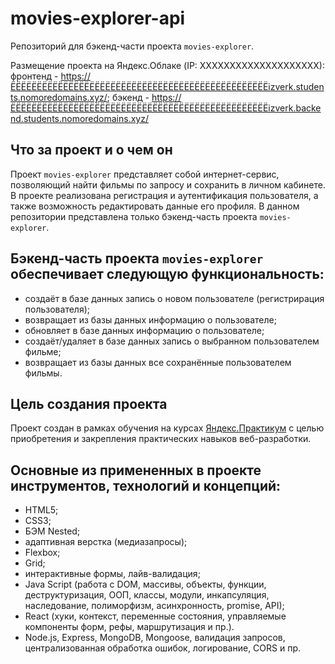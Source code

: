 # movies-explorer-api

Репозиторий для бэкенд-части проекта `movies-explorer`.

Размещение проекта на Яндекс.Облаке (IP: ХХХХХХХХХХХХХХХХХХХХ): фронтенд -
https://ЁЁЁЁЁЁЁЁЁЁЁЁЁЁЁЁЁЁЁЁЁЁЁЁЁЁЁЁЁЁЁЁЁЁЁЁЁЁЁЁЁЁЁЁЁЁЁЁЁizverk.students.nomoredomains.xyz/;
бэкенд -
https://ЁЁЁЁЁЁЁЁЁЁЁЁЁЁЁЁЁЁЁЁЁЁЁЁЁЁЁЁЁЁЁЁЁЁЁЁЁЁЁЁЁЁЁЁЁЁЁЁЁizverk.backend.students.nomoredomains.xyz/

## Что за проект и о чем он

Проект `movies-explorer` представляет собой интернет-сервис, позволяющий найти
фильмы по запросу и сохранить в личном кабинете. В проекте реализована
регистрация и аутентификация пользователя, а также возможность редактировать
данные его профиля. В данном репозитории представлена только бэкенд-часть
проекта `movies-explorer`.

## Бэкенд-часть проекта `movies-explorer` обеспечивает следующую функциональность:

- cоздаёт в базе данных запись о новом пользователе (регистрирация
  пользователя);
- возвращает из базы данных информацию о пользователе;
- обновляет в базе данных информацию о пользователе;
- создаёт/удаляет в базе данных запись о выбранном пользователем фильме;
- возвращает из базы данных все сохранённые пользователем фильмы.

## Цель создания проекта

Проект создан в рамках обучения на курсах
[Яндекс.Практикум](https://practicum.yandex.ru/) с целью приобретения и
закрепления практических навыков веб-разработки.

## Основные из примененных в проекте инструментов, технологий и концепций:

- HTML5;
- CSS3;
- БЭМ Nested;
- адаптивная верстка (медиазапросы);
- Flexbox;
- Grid;
- интерактивные формы, лайв-валидация;
- Java Script (работа с DOM, массивы, объекты, функции, деструктуризация, ООП,
  классы, модули, инкапсуляция, наследование, полиморфизм, асинхронность,
  promise, API);
- React (хуки, контекст, переменные состояния, управляемые компоненты форм,
  рефы, маршрутизация и пр.).
- Node.js, Express, MongoDB, Mongoose, валидация запросов, централизованная
  обработка ошибок, логирование, CORS и пр.
